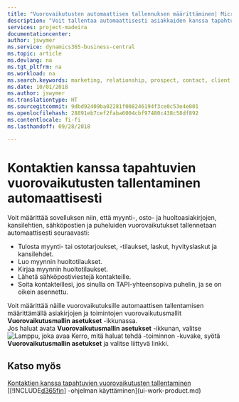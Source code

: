 ```yaml
---
title: "Vuorovaikutusten automaattisen tallennuksen määrittäminen| Microsoft Docs"
description: "Voit tallentaa automaattisesti asiakkaiden kanssa tapahtuvan viestinnän, jotka liittyvät esimerkiksi myynti-, osto- tai huoltoasiakirjoihin tai puheluihin."
services: project-madeira
documentationcenter: 
author: jswymer
ms.service: dynamics365-business-central
ms.topic: article
ms.devlang: na
ms.tgt_pltfrm: na
ms.workload: na
ms.search.keywords: marketing, relationship, prospect, contact, client, customer
ms.date: 10/01/2018
ms.author: jswymer
ms.translationtype: HT
ms.sourcegitcommit: 9dbd92409ba02281f008246194f3ce0c53e4e001
ms.openlocfilehash: 28891eb7cef2faba6004cbf97480c438c58df892
ms.contentlocale: fi-fi
ms.lasthandoff: 09/28/2018

---
```

# <a name="recording-interactions-with-contacts-automatically"></a>Kontaktien kanssa tapahtuvien vuorovaikutusten tallentaminen automaattisesti
Voit määrittää sovelluksen niin, että myynti-, osto- ja huoltoasiakirjojen, kansilehtien, sähköpostien ja puheluiden vuorovaikutukset tallennetaan automaattisesti seuraavasti:

* Tulosta myynti- tai ostotarjoukset, -tilaukset, laskut, hyvityslaskut ja kansilehdet.
* Luo myynnin huoltotilaukset.
* Kirjaa myynnin huoltotilaukset.
* Lähetä sähköpostiviestejä kontakteille.
* Soita kontakteillesi, jos sinulla on TAPI-yhteensopiva puhelin, ja se on oikein asennettu.

Voit määrittää näille vuorovaikutuksille automaattisen tallentamisen määrittämällä asiakirjojen ja toimintojen vuorovaikutusmallit **Vuorovaikutusmallin asetukset** -ikkunassa.  
Jos haluat avata **Vuorovaikutusmallin asetukset** -ikkunan, valitse ![Lamppu, joka avaa Kerro, mitä haluat tehdä -toiminnon](media/ui-search/search_small.png "Kerro, mitä haluat tehdä") -kuvake, syötä **Vuorovaikutusmallin asetukset** ja valitse liittyvä linkki.

## <a name="see-also"></a>Katso myös
[Kontaktien kanssa tapahtuvien vuorovaikutusten tallentaminen](marketing-interactions.md)  
[[!INCLUDE[d365fin](includes/d365fin_md.md)] -ohjelman käyttäminen](ui-work-product.md)  

